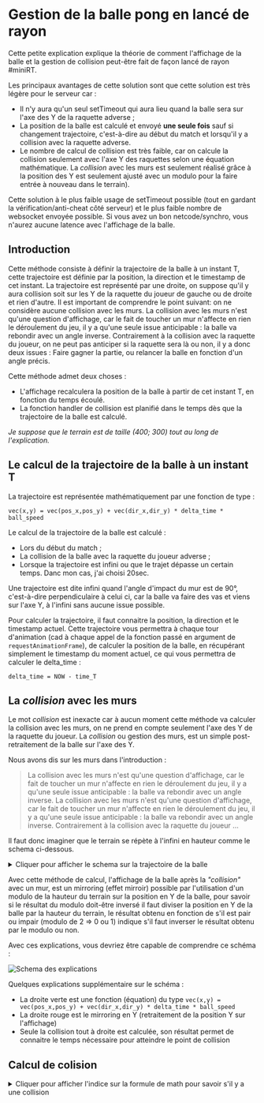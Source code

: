 # Gestion de la balle pong en lancé de rayon

Cette petite explication explique la théorie de comment l'affichage de la balle et la gestion de collision
peut-être fait de façon lancé de rayon #miniRT.

Les principaux avantages de cette solution sont que cette solution est très légère pour le serveur car :
 - Il n'y aura qu'un seul setTimeout qui aura lieu quand la balle sera sur l'axe des Y de la raquette adverse ;
 - La position de la balle est calculé et envoyé **une seule fois** sauf si changement trajectoire, c'est-à-dire
 au début du match et lorsqu'il y a collision avec la raquette adverse.
 - Le nombre de calcul de collision est très faible, car on calcule la collision seulement avec l'axe Y des raquettes
 selon une équation mathématique. La *collision* avec les murs est seulement réalisé grâce à la position des Y est seulement ajusté
 avec un modulo pour la faire entrée à nouveau dans le terrain).

Cette solution à le plus faible usage de setTimeout possible (tout en gardant la vérification/anti-cheat côté serveur)
et le plus faible nombre de websocket envoyée possible. Si vous avez un bon netcode/synchro, vous n'aurez aucune latence
avec l'affichage de la balle.

## Introduction

Cette méthode consiste à définir la trajectoire de la balle à un instant T, cette trajectoire est définie par la
position, la direction et le timestamp de cet instant. La trajectoire est représenté par une droite, on suppose
qu'il y aura collision soit sur les Y de la raquette du joueur de gauche ou de droite et rien d'autre. Il est
important de comprendre le point suivant: on ne considère aucune collision avec les murs. La collision avec les murs
n'est qu'une question d'affichage, car le fait de toucher un mur n'affecte en rien le déroulement du jeu, il y a
qu'une seule issue anticipable : la balle va rebondir avec un angle inverse. Contrairement à la collision avec la
raquette du joueur, on ne peut pas anticiper si la raquette sera là ou non, il y a donc deux issues : Faire gagner
la partie, ou relancer la balle en fonction d'un angle précis.

Cette méthode admet deux choses :

 - L'affichage recalculera la position de la balle à partir de cet instant T, en fonction du temps écoulé.
 - La fonction handler de collision est planifié dans le temps dès que la trajectoire de la balle est calculé.

*Je suppose que le terrain est de taille (400; 300) tout au long de l'explication.*

## Le calcul de la trajectoire de la balle à un instant T

La trajectoire est représentée mathématiquement par une fonction de type :

    vec(x,y) = vec(pos_x,pos_y) + vec(dir_x,dir_y) * delta_time * ball_speed

Le calcul de la trajectoire de la balle est calculé :
 - Lors du début du match ;
 - La collision de la balle avec la raquette du joueur adverse ;
 - Lorsque la trajectoire est infini ou que le trajet dépasse un certain temps. Danc mon cas, j'ai choisi 20sec.

Une trajectoire est dite infini quand l'angle d'impact du mur est de 90°, c'est-à-dire perpendiculaire à celui ci,
car la balle va faire des vas et viens sur l'axe Y, à l'infini sans aucune issue possible.

Pour calculer la trajectoire, il faut connaitre la position, la direction et le timestamp actuel. Cette trajectoire
vous permettra à chaque tour d'animation (cad à chaque appel de la fonction passé en argument de `requestAnimationFrame`),
de calculer la position de la balle, en récupérant simplement le timestamp du moment actuel, ce qui vous permettra
de calculer le delta_time :

```
delta_time = NOW - time_T
```

## La *collision* avec les murs

Le mot *collision* est inexacte car à aucun moment cette méthode va calculer la collision avec les murs, on ne prend
en compte seulement l'axe des Y de la raquette du joueur. La *collision* ou gestion des murs, est un simple
post-retraitement de la balle sur l'axe des Y.

Nous avons dis sur les murs dans l'introduction :

> La collision avec les murs n'est qu'une question d'affichage, car le fait de toucher un mur n'affecte en rien le
> déroulement du jeu, il y a qu'une seule issue anticipable : la balle va rebondir avec un angle inverse. La collision
> avec les murs n'est qu'une question d'affichage, car le fait de toucher un mur n'affecte en rien le déroulement du jeu,
> il y a qu'une seule issue anticipable : la balle va rebondir avec un angle inverse. Contrairement à la collision avec la
> raquette du joueur …

Il faut donc imaginer que le terrain se répète à l'infini en hauteur comme le schema ci-dessous.

<details>
  <summary>Cliquer pour afficher le schema sur la trajectoire de la balle</summary>
  
  Vous voyez donc le terrain se repeter à l'infini en Y, et la trajectoire de la balle (droite verte).
  
  <img width="200" src="https://user-images.githubusercontent.com/92152391/221143349-deb08eb2-cd04-4ce6-ba31-88162f0fd310.png" />
</details>

Avec cette méthode de calcul, l'affichage de la balle après la *"collision"* avec un mur, est un mirroring (effet mirroir) possible
par l'utilisation d'un modulo de la hauteur du terrain sur la position en Y de la balle, pour savoir si le résultat du modulo doit-être
inversé il faut diviser la position en Y de la balle par la hauteur du terrain, le résultat obtenu en fonction de s'il est pair ou impair
(modulo de 2 => 0 ou 1) indique s'il faut inverser le résultat obtenu par le modulo ou non.

Avec ces explications, vous devriez être capable de comprendre ce schéma :

![Schema des explications](https://user-images.githubusercontent.com/92152391/221137129-1a1d88e4-8b01-4331-bd2e-24815a152565.png)

Quelques explications supplémentaire sur le schéma :

 - La droite verte est une fonction (équation) du type `vec(x,y) = vec(pos_x,pos_y) + vec(dir_x,dir_y) * delta_time * ball_speed`
 - La droite rouge est le mirroring en Y (retraitement de la position Y sur l'affichage)
 - Seule la collision tout à droite est calculée, son résultat permet de connaitre le temps nécessaire pour atteindre le point de collision

## Calcul de colision

<details>
  <summary>Cliquer pour afficher l'indice sur la formule de math pour savoir s'il y a une collision</summary>
 
  Cherchez comment calculer une collision entre deux droites (vecteurs) avec le produit scalaire. Ceci vous permettra de savoir s'il y a une collision et
  connaitre le temps restant avant la collision. N'oubliez pas de normaliser. ;)
</details>
